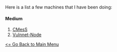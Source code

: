 Here is a list a few machines that I have been doing:

#### Medium
1. [CMesS](Cmess.md)
2. [Vulnnet-Node](VulnnetNode.md)

[<= Go Back to Main Menu](index.md)
